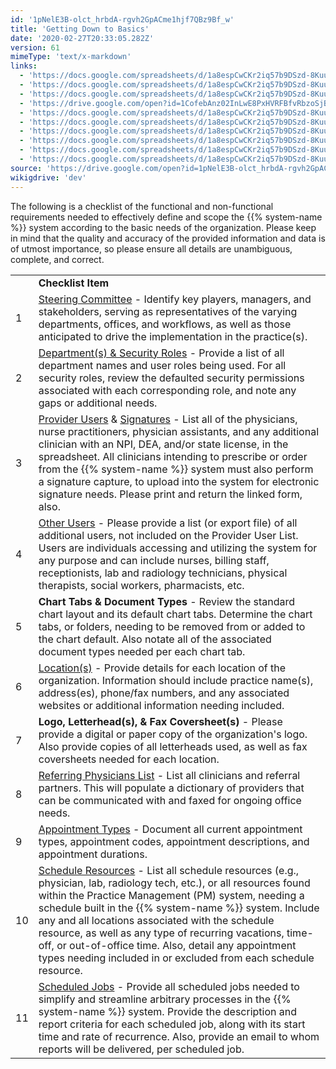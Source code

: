 ```yaml
---
id: '1pNelE3B-olct_hrbdA-rgvh2GpACme1hjf7QBz9Bf_w'
title: 'Getting Down to Basics'
date: '2020-02-27T20:33:05.282Z'
version: 61
mimeType: 'text/x-markdown'
links:
  - 'https://docs.google.com/spreadsheets/d/1a8espCwCKr2iq57b9DSzd-8Kuu-5wP1WwOzr4fSsqSw/edit#gid=1570706832'
  - 'https://docs.google.com/spreadsheets/d/1a8espCwCKr2iq57b9DSzd-8Kuu-5wP1WwOzr4fSsqSw/edit#gid=458085724'
  - 'https://docs.google.com/spreadsheets/d/1a8espCwCKr2iq57b9DSzd-8Kuu-5wP1WwOzr4fSsqSw/edit#gid=1533361337'
  - 'https://drive.google.com/open?id=1CofebAnz02InLwE8PxHVRFBfvRbzoSjBajFEk9RjaJ0'
  - 'https://docs.google.com/spreadsheets/d/1a8espCwCKr2iq57b9DSzd-8Kuu-5wP1WwOzr4fSsqSw/edit#gid=2058248424'
  - 'https://docs.google.com/spreadsheets/d/1a8espCwCKr2iq57b9DSzd-8Kuu-5wP1WwOzr4fSsqSw/edit#gid=149471321'
  - 'https://docs.google.com/spreadsheets/d/1a8espCwCKr2iq57b9DSzd-8Kuu-5wP1WwOzr4fSsqSw/edit#gid=1871153194'
  - 'https://docs.google.com/spreadsheets/d/1a8espCwCKr2iq57b9DSzd-8Kuu-5wP1WwOzr4fSsqSw/edit#gid=1459470697'
  - 'https://docs.google.com/spreadsheets/d/1a8espCwCKr2iq57b9DSzd-8Kuu-5wP1WwOzr4fSsqSw/edit#gid=1973161138'
  - 'https://docs.google.com/spreadsheets/d/1a8espCwCKr2iq57b9DSzd-8Kuu-5wP1WwOzr4fSsqSw/edit#gid=1682651183'
source: 'https://drive.google.com/open?id=1pNelE3B-olct_hrbdA-rgvh2GpACme1hjf7QBz9Bf_w'
wikigdrive: 'dev'
---
```

The following is a checklist of the functional and non-functional requirements needed to effectively define and scope the {{% system-name %}} system according to the basic needs of the organization. Please keep in mind that the quality and accuracy of the provided information and data is of utmost importance, so please ensure all details are unambiguous, complete, and correct.

<table>
<tr>
<td></td>
<td><strong>Checklist Item</strong></td>
</tr>
<tr>
<td>1</td>
<td><a href="https://docs.google.com/spreadsheets/d/1a8espCwCKr2iq57b9DSzd-8Kuu-5wP1WwOzr4fSsqSw/edit#gid=1570706832">Steering Committee</a> - Identify key players, managers, and stakeholders, serving as representatives of the varying departments, offices, and workflows, as well as those anticipated to drive the implementation in the practice(s).</td>
</tr>
<tr>
<td>2</td>
<td><a href="https://docs.google.com/spreadsheets/d/1a8espCwCKr2iq57b9DSzd-8Kuu-5wP1WwOzr4fSsqSw/edit#gid=458085724">Department(s) & Security Roles</a> - Provide a list of all department names and user roles being used. For all security roles, review the defaulted security permissions associated with each corresponding role, and note any gaps or additional needs.</td>
</tr>
<tr>
<td>3</td>
<td>
<a href="https://docs.google.com/spreadsheets/d/1a8espCwCKr2iq57b9DSzd-8Kuu-5wP1WwOzr4fSsqSw/edit#gid=1533361337">Provider Users</a> & <a href="https://drive.google.com/open?id=1CofebAnz02InLwE8PxHVRFBfvRbzoSjBajFEk9RjaJ0">Signatures</a> - List all of the physicians, nurse practitioners, physician assistants, and any additional clinician with an NPI, DEA, and/or state license, in the spreadsheet. All clinicians intending to prescribe or order from the {{% system-name %}} system must also perform a signature capture, to upload into the system for electronic signature needs. Please print and return the linked form, also.</td>
</tr>
<tr>
<td>4</td>
<td><a href="https://docs.google.com/spreadsheets/d/1a8espCwCKr2iq57b9DSzd-8Kuu-5wP1WwOzr4fSsqSw/edit#gid=2058248424">Other Users</a> - Please provide a list (or export file) of all additional users, not included on the Provider User List. Users are individuals accessing and utilizing the system for any purpose and can include nurses, billing staff, receptionists, lab and radiology technicians, physical therapists, social workers, pharmacists, etc.</td>
</tr>
<tr>
<td>5</td>
<td><strong>Chart Tabs & Document Types</strong> - Review the standard chart layout and its default chart tabs. Determine the chart tabs, or folders, needing to be removed from or added to the chart default. Also notate all of the associated document types needed per each chart tab.</td>
</tr>
<tr>
<td>6</td>
<td><a href="https://docs.google.com/spreadsheets/d/1a8espCwCKr2iq57b9DSzd-8Kuu-5wP1WwOzr4fSsqSw/edit#gid=149471321">Location(s)</a> - Provide details for each location of the organization. Information should include practice name(s), address(es), phone/fax numbers, and any associated websites or additional information needing included.</td>
</tr>
<tr>
<td>7</td>
<td><strong>Logo, Letterhead(s), & Fax Coversheet(s)</strong> - Please provide a digital or paper copy of the organization's logo. Also provide copies of all letterheads used, as well as fax coversheets needed for each location.</td>
</tr>
<tr>
<td>8</td>
<td><a href="https://docs.google.com/spreadsheets/d/1a8espCwCKr2iq57b9DSzd-8Kuu-5wP1WwOzr4fSsqSw/edit#gid=1871153194">Referring Physicians List</a> - List all clinicians and referral partners. This will populate a dictionary of providers that can be communicated with and faxed for ongoing office needs.</td>
</tr>
<tr>
<td>9</td>
<td><a href="https://docs.google.com/spreadsheets/d/1a8espCwCKr2iq57b9DSzd-8Kuu-5wP1WwOzr4fSsqSw/edit#gid=1459470697">Appointment Types</a> - Document all current appointment types, appointment codes, appointment descriptions, and appointment durations.</td>
</tr>
<tr>
<td>10</td>
<td>
<a href="https://docs.google.com/spreadsheets/d/1a8espCwCKr2iq57b9DSzd-8Kuu-5wP1WwOzr4fSsqSw/edit#gid=1973161138">Schedule Resources</a> - List all schedule resources (e.g., physician, lab, radiology tech, etc.), or all resources found within the Practice Management (PM) system, needing a schedule built in the {{% system-name %}} system. Include any and all locations associated with the schedule resource, as well as any type of recurring vacations, time-off, or out-of-office time. Also, detail any appointment types needing included in or excluded from each schedule resource.</td>
</tr>
<tr>
<td>11</td>
<td>
<a href="https://docs.google.com/spreadsheets/d/1a8espCwCKr2iq57b9DSzd-8Kuu-5wP1WwOzr4fSsqSw/edit#gid=1682651183">Scheduled Jobs</a> - Provide all scheduled jobs needed to simplify and streamline arbitrary processes in the {{% system-name %}} system. Provide the description and report criteria for each scheduled job, along with its start time and rate of recurrence. Also, provide an email to whom reports will be delivered, per scheduled job.</td>
</tr>

</table>

